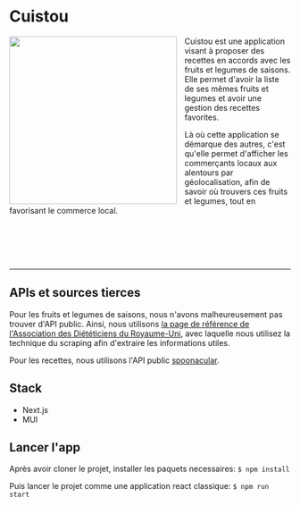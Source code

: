 # Cuistou
<div>
  <img src="https://cdn.discordapp.com/attachments/918056502730833922/984549560879808532/Logo_restaurant_illustre_nude_style_vintage.png"
       style="width: 300px; float:left; padding-right:1em"/>
<p>
  Cuistou est une application visant à proposer des recettes en accords avec les fruits et legumes de saisons. Elle permet  d'avoir la liste de ses mêmes fruits et legumes et avoir une gestion des recettes favorites.

  Là où cette application se démarque des autres, c'est qu'elle permet d'afficher les commerçants locaux aux alentours par géolocalisation, afin de savoir où trouvers ces fruits et legumes, tout en favorisant le commerce local.
</p>
</div>
<br><br><br><br>

***
## APIs et sources tierces
Pour les fruits et legumes de saisons, nous n'avons malheureusement pas trouver d'API public. Ainsi, nous utilisons [la page de référence de l'Association des Diététiciens du Royaume-Uni](https://www.bda.uk.com/food-health/your-health/sustainable-diets/seasonal-fruit-and-veg-a-handy-guide.html), avec laquelle nous utilisez la technique du scraping afin d'extraire les informations utiles.

Pour les recettes, nous utilisons l'API public [spoonacular](https://spoonacular.com/food-api/docs).

## Stack
- Next.js
- MUI

## Lancer l'app

Après avoir cloner le projet, installer les paquets necessaires:
``` $ npm install ```

Puis lancer le projet comme une application react classique:
``` $ npm run start ```